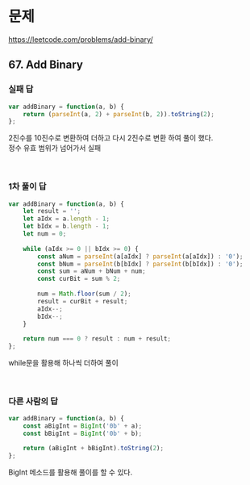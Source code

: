# 문제
https://leetcode.com/problems/add-binary/

## 67. Add Binary

### 실패 답
``` javascript
var addBinary = function(a, b) {
    return (parseInt(a, 2) + parseInt(b, 2)).toString(2);
};
```
2진수를 10진수로 변환하여 더하고 다시 2진수로 변환 하여 풀이 했다.   
정수 유효 범위가 넘어가서 실패

<br>

### 1차 풀이 답
``` javascript
var addBinary = function(a, b) {
    let result = '';
    let aIdx = a.length - 1;
    let bIdx = b.length - 1;
    let num = 0;
    
    while (aIdx >= 0 || bIdx >= 0) {
        const aNum = parseInt(a[aIdx] ? parseInt(a[aIdx]) : '0');
        const bNum = parseInt(b[bIdx] ? parseInt(b[bIdx]) : '0');
        const sum = aNum + bNum + num;
        const curBit = sum % 2;
        
        num = Math.floor(sum / 2);
        result = curBit + result;
        aIdx--;
        bIdx--;
    }
    
    return num === 0 ? result : num + result;
};
```
while문을 활용해 하나씩 더하여 풀이

<br>

### 다른 사람의 답
``` javascript
var addBinary = function(a, b) {
    const aBigInt = BigInt('0b' + a);
    const bBigInt = BigInt('0b' + b);

    return (aBigInt + bBigInt).toString(2);
};
```
BigInt 메소드를 활용해 풀이를 할 수 있다.
